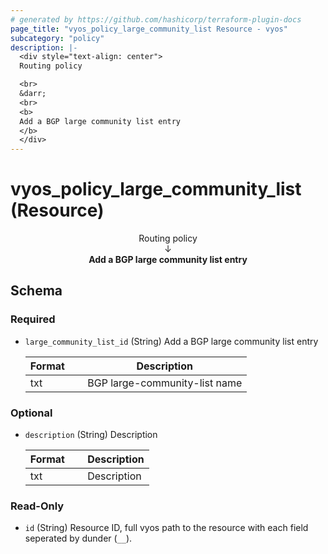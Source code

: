 ```yaml
---
# generated by https://github.com/hashicorp/terraform-plugin-docs
page_title: "vyos_policy_large_community_list Resource - vyos"
subcategory: "policy"
description: |-
  <div style="text-align: center">
  Routing policy

  <br>
  &darr;
  <br>
  <b>
  Add a BGP large community list entry
  </b>
  </div>
---
```


# vyos_policy_large_community_list (Resource)

<div style="text-align: center">
Routing policy

<br>
&darr;
<br>
<b>
Add a BGP large community list entry
</b>
</div>



<!-- schema generated by tfplugindocs -->
## Schema

### Required

- `large_community_list_id` (String) Add a BGP large community list entry

    |  Format  &emsp;|  Description                    |
    |----------------|---------------------------------|
    |  txt     &emsp;|  BGP large-community-list name  |

### Optional

- `description` (String) Description

    |  Format  &emsp;|  Description  |
    |----------------|---------------|
    |  txt     &emsp;|  Description  |

### Read-Only

- `id` (String) Resource ID, full vyos path to the resource with each field seperated by dunder (`__`).
